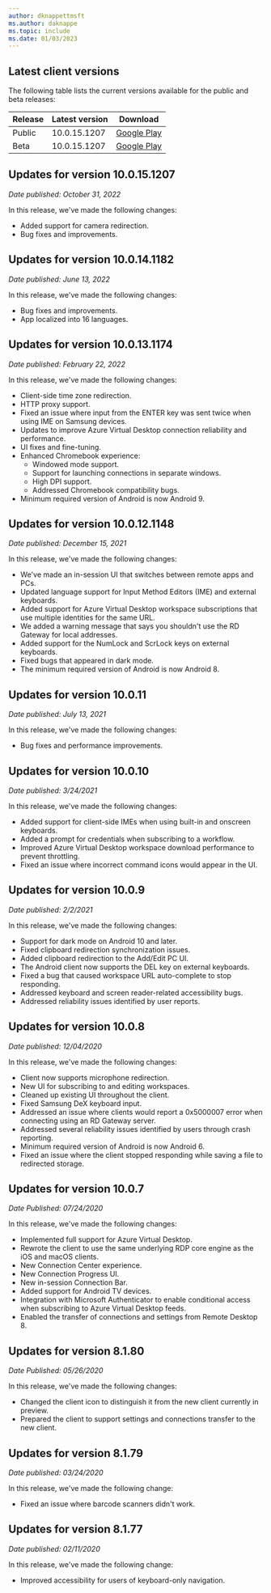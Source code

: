 ```yaml
---
author: dknappettmsft
ms.author: daknappe
ms.topic: include
ms.date: 01/03/2023
---
```


## Latest client versions

The following table lists the current versions available for the public and beta releases:

| Release | Latest version | Download |
|---------|----------------|----------|
| Public  | 10.0.15.1207   | [Google Play](https://play.google.com/store/apps/details?id=com.microsoft.rdc.androidx) |
| Beta    | 10.0.15.1207   | [Google Play](https://play.google.com/apps/testing/com.microsoft.rdc.androidx) |

## Updates for version 10.0.15.1207

*Date published: October 31, 2022*

In this release, we've made the following changes:

- Added support for camera redirection.
- Bug fixes and improvements.

## Updates for version 10.0.14.1182

*Date published: June 13, 2022*

In this release, we've made the following changes:

- Bug fixes and improvements.
- App localized into 16 languages.

## Updates for version 10.0.13.1174

*Date published: February 22, 2022*

In this release, we've made the following changes:

- Client-side time zone redirection.
- HTTP proxy support.
- Fixed an issue where input from the ENTER key was sent twice when using IME on Samsung devices.
- Updates to improve Azure Virtual Desktop connection reliability and performance.
- UI fixes and fine-tuning.
- Enhanced Chromebook experience:
  - Windowed mode support.
  - Support for launching connections in separate windows.
  - ​High DPI support.
  - Addressed Chromebook compatibility bugs.
- Minimum required version of Android is now Android 9.

## Updates for version 10.0.12.1148

*Date published: December 15, 2021*

In this release, we've made the following changes:

- We've made an in-session UI that switches between remote apps and PCs.
- Updated language support for Input Method Editors (IME) and external keyboards.
- Added support for Azure Virtual Desktop workspace subscriptions that use multiple identities for the same URL.
- We added a warning message that says you shouldn't use the RD Gateway for local addresses.
- Added support for the NumLock and ScrLock keys on external keyboards.
- Fixed bugs that appeared in dark mode.
- The minimum required version of Android is now Android 8.

## Updates for version 10.0.11

*Date published: July 13, 2021*

In this release, we've made the following changes:

- Bug fixes and performance improvements.

## Updates for version 10.0.10

*Date published: 3/24/2021*

In this release, we've made the following changes:

- Added support for client-side IMEs when using built-in and onscreen keyboards.
- Added a prompt for credentials when subscribing to a workflow.
- Improved Azure Virtual Desktop workspace download performance to prevent throttling.
- Fixed an issue where incorrect command icons would appear in the UI.

## Updates for version 10.0.9

*Date published: 2/2/2021*

In this release, we've made the following changes:

- Support for dark mode on Android 10 and later.
- Fixed clipboard redirection synchronization issues.
- Added clipboard redirection to the Add/Edit PC UI.
- The Android client now supports the DEL key on external keyboards.
- Fixed a bug that caused workspace URL auto-complete to stop responding.
- Addressed keyboard and screen reader-related accessibility bugs.
- Addressed reliability issues identified by user reports.

## Updates for version 10.0.8

*Date published: 12/04/2020*

In this release, we've made the following changes:

- Client now supports microphone redirection.
- New UI for subscribing to and editing workspaces.
- Cleaned up existing UI throughout the client.
- Fixed Samsung DeX keyboard input.
- Addressed an issue where clients would report a 0x5000007 error when connecting using an RD Gateway server.
- Addressed several reliability issues identified by users through crash reporting.
- Minimum required version of Android is now Android 6.
- Fixed an issue where the client stopped responding while saving a file to redirected storage.

## Updates for version 10.0.7

*Date Published: 07/24/2020*

In this release, we've made the following changes:

- Implemented full support for Azure Virtual Desktop.
- Rewrote the client to use the same underlying RDP core engine as the iOS and macOS clients.
- New Connection Center experience.
- New Connection Progress UI.
- New in-session Connection Bar.
- Added support for Android TV devices.
- Integration with Microsoft Authenticator to enable conditional access when subscribing to Azure Virtual Desktop feeds.
- Enabled the transfer of connections and settings from Remote Desktop 8.

## Updates for version 8.1.80

*Date Published: 05/26/2020*

In this release, we've made the following changes:

- Changed the client icon to distinguish it from the new client currently in preview.
- Prepared the client to support settings and connections transfer to the new client.

## Updates for version 8.1.79

*Date published: 03/24/2020*

In this release, we've made the following change:

- Fixed an issue where barcode scanners didn't work.

## Updates for version 8.1.77

*Date published: 02/11/2020*

In this release, we've made the following change:

- Improved accessibility for users of keyboard-only navigation.
